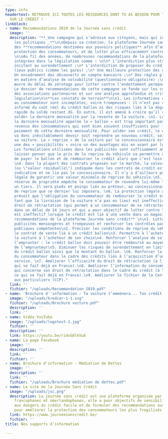 ```yaml
---
type: info
headertext: RETROUVE ICI TOUTES LES RESSOURCES DONT TU AS BESOIN POUR TOUT SAVOIR
  SUR LE CRÉDIT !
linkblock:
- name: Recommandations 2019 de la Journée sans crédit
  image: ''
  description: "**_Une campagne qui s’adresse aux citoyens, mais qui interpelle aussi
    les politiques _**\n\nDepuis sa création, la plateforme Journée sans crédit formule
    des **recommandations destinées aux pouvoirs politiques** afin d’améliorer la
    protection des consommateurs, et de lutter plus efficacement contre le surendettement.
    \n\nAu fil des années, de nombreuses recommandations de la plateforme ont été
    intégrées dans la législation comme : \n\n* L’interdiction plus stricte des publicités
    incitant au surendettement ;\n* L’interdiction de proposer du crédit dans des
    lieux publics (comme les gares) ;\n* Une meilleure protection des cautions ;\n*
    Un encadrement des découverts en compte bancaire ;\n* Des règles plus strictes
    en matière d’analyse de solvabilité (questionnaire obligatoire) ;\n* La mise en
    œuvre du délai de zérotage pour lutter contre l'endettement permanent ;\n* …\n\n>
    Le dossier de recommandations de cette campagne se fonde sur les constats de terrain
    des associations partenaires et sur une analyse approfondie et critique de la
    législation\n\n**Les constats de terrain**\n\n1. Les informations qui sont données
    au consommateur sont incomplètes, voire trompeuses : il n’est pas correctement
    informé du coût réel du crédit ballon ni des risques liés à la dégressivité moins
    rapide du solde restant dû. En outre, il est amené à croire qu’il va pouvoir automatiquement
    solder la dernière mensualité par la revente de la voiture. \n2. Le montant de
    la dernière mensualité appelée le « ballon » est trop important par rapport aux
    revenus des consommateurs qui sont bien souvent insuffisants pour faire face au
    paiement de cette dernière mensualité. Pour solder son crédit, le consommateur
    va donc inévitablement devoir soit reprendre un nouveau crédit, soit revendre
    sa voiture. La « reprise » de la voiture par le concessionnaire est d’ailleurs
    une des « possibilités » voire un des avantages mis en avant par les publicités.\n3.
    Les formulations utilisées dans les publicités sont suffisamment ambiguës pour
    laisser penser que le prix de la reprise du véhicule va permettre à tous les coups
    de payer le ballon et de rembourser le crédit alors que c’est loin d’être le cas.
    \n4. Dans la plupart des contrats proposés sur le marché, la valeur de revente
    (ou \"valeur résiduelle\") indiquée dans les contrats de crédit est totalement
    indicative et ne lie pas le concessionnaire. Il n’y a d’ailleurs pas d’obligation
    légale de garantir une valeur minimale de reprise du véhicule.\n5. La clause de
    réserve de propriété empêche le consommateur de revendre lui-même la voiture à
    un tiers. Il sera pieds et poings liés au prêteur, au concessionnaire et aux conditions
    de reprise que ce dernier lui imposera. \n6. La protection légale actuelle (qui
    prévoit que l'obligation du consommateur de rembourser le crédit est suspendue
    tant que la livraison de la voiture n’a pas eu lieu) est ineffective. \n7. Le
    droit de rétractation (qui permet à un consommateur de se rétracter sans motif
    dans un délai de 14 jours et qui a pour objectif de lutter contre les achats compulsifs)
    est ineffectif lorsque le crédit est lié à une vente dans un magasin. \n\n**Les
    recommandations de la plateforme Journée sans crédit** \n\n1. Lutter contre les
    publicités mensongères et trompeuses et renforcer les contrôles par les autorités
    publiques compétentes\n2. Préciser les conditions de reprise du véhicule dans
    le contrat de vente lié à un crédit ballon\n3. Permettre à l’acheteur de revendre
    la voiture à l’acheteur de son choix\n4. Renforcer l’analyse de solvabilité de
    l’emprunter : le crédit ballon doit pouvoir être remboursé au moyen des revenus
    de l’emprunteur\n5. Diminuer les risques de surendettement en limitant la durée
    du crédit ballon ainsi que le montant du ballon. \n6. Renforcer la protection
    du consommateur dans le cadre des crédits liés à l’acquisition d’un bien ou d’un
    service. \n7. Améliorer l’efficacité du droit de rétractation (à l’instar de ce
    qui se fait déjà en France).\n8. Améliorer l’information du consommateur en ce
    qui concerne son droit de rétractation dans le cadre du crédit (à l’instar de
    ce qui se fait déjà en France).\n9. Améliorer le fichier de la Centrale des crédits
    aux particuliers (CCP)."
  link: ''
  fichier: "/uploads/Recommandation 2019.pdf"
- name: 'Brochure d''information - Ta voiture t’emmènera... Ton crédit te suivera '
  image: "/uploads/kredcar-1-1.svg"
  fichier: "/uploads/Brochure voiture.pdf"
  description: ''
  link: ''
- name: Vidéo YouTube
  image: "/uploads/logotest-1.jpg"
  fichier: ''
  description: ''
  link: https://youtu.be/ridvG8lkVuA
- name: La page Facebook
  image: ''
  description: ''
  link: ''
  fichier: ''
- name: Brochure d'information - Médiation de Dettes
  image: ''
  description: ''
  link: ''
  fichier: "/uploads/Brochure médiation de dettes.pdf"
- name: Le site de la Journée Sans Crédit
  image: "/uploads/jsc.png"
  description: La journée sans crédit est une plateforme organisée par 31 associations
    francophones et néerlandophones, elle a pour objectifs de sensibiliser les consommateurs
    aux dangers du crédit facile et de formuler des recommandations aux pouvoirs publics
    pour améliorer la protection des consommateurs les plus fragilisés.
  link: https://www.journeesanscredit.be/
  fichier: ''
title: Nos supports d’information

---
```

